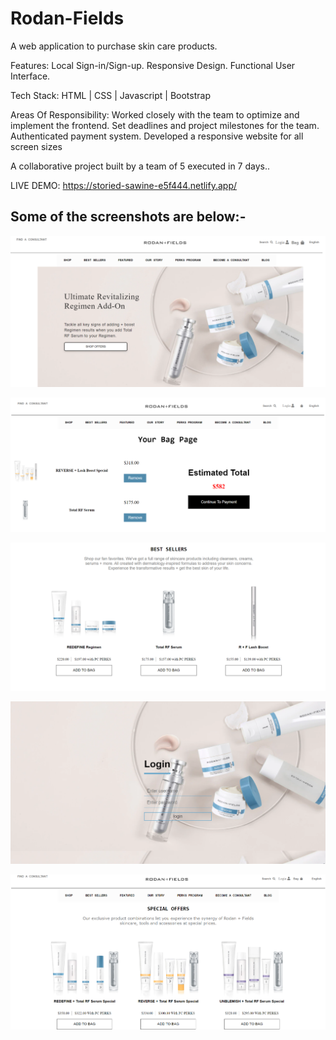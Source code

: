 # Rodan-Fields
A web application to purchase skin care products.

Features:
Local Sign-in/Sign-up.
Responsive Design.
Functional User Interface.

Tech Stack: HTML | CSS | Javascript | Bootstrap

Areas Of Responsibility:
Worked closely with the team to optimize and implement the
frontend.
Set deadlines and project milestones for the team.
Authenticated payment system.
Developed a responsive website for all screen sizes

A collaborative project built by a team of 5 executed in 7 days..

LIVE DEMO:  https://storied-sawine-e5f444.netlify.app/

## Some of the screenshots are below:-

![RodanFields](./Images/landing-page.png)

![RodanFields](./Images/bag.png)

![RodanFields](./Images/bestsellers.png)

![RodanFields](./Images/login.png)

![RodanFields](./Images/shopoffers.png)


